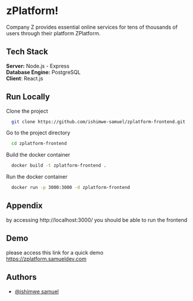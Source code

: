 
# zPlatform!
Company Z provides essential online services for tens of thousands of users through their platform ZPlatform.

## Tech Stack

**Server:** Node.js - Express \
**Database Engine:** PostgreSQL \
**Client**: React.js



## Run Locally

Clone the project

```bash
  git clone https://github.com/ishimwe-samuel/zplatform-frontend.git
```

Go to the project directory

```bash
  cd zplatform-frontend
```

Build the docker container

```bash
  docker build -t zplatform-frontend . 
```

Run the docker container

```bash
  docker run -p 3000:3000 -d zplatform-frontend
```


## Appendix
by accessing http://localhost:3000/
you should be able to run the frontend


## Demo
please access this link for a quick demo \
https://zplatform.samueldev.com


## Authors

- [@ishimwe samuel](https://github.com/ishimwe-samuel)

